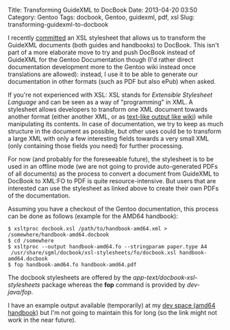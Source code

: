 Title: Transforming GuideXML to DocBook
Date: 2013-04-20 03:50
Category: Gentoo
Tags: docbook, Gentoo, guidexml, pdf, xsl
Slug: transforming-guidexml-to-docbook

I recently
[committed](http://sources.gentoo.org/cgi-bin/viewvc.cgi/gentoo/xml/htdocs/xsl/docbook.xsl?sortby=date&view=log)
an XSL stylesheet that allows us to transform the GuideXML documents
(both guides and handbooks) to DocBook. This isn't part of a more
elaborate move to try and push DocBook instead of GuideXML for the
Gentoo Documentation though (I'd rather direct documentation development
more to the Gentoo wiki instead once translations are allowed): instead,
I use it to be able to generate our documentation in other formats (such
as PDF but also ePub) when asked.

If you're not experienced with XSL: XSL stands for *Extensible
Stylesheet Language* and can be seen as a way of "programming" in XML. A
stylesheet allows developers to transform one XML document towards
another format (either another XML, or as [text-like output like
wiki](http://blog.siphos.be/2013/02/transforming-guidexml-to-wiki/))
while manipulating its contents. In case of documentation, we try to
keep as much structure in the document as possible, but other uses could
be to transform a large XML with only a few interesting fields towards a
very small XML (only containing those fields you need) for further
processing.

For now (and probably for the foreseeable future), the stylesheet is to
be used in an offline mode (we are not going to provide auto-generated
PDFs of all documents) as the process to convert a document from
GuideXML to DocBook to XML:FO to PDF is quite resource-intensive. But
users that are interested can use the stylesheet as linked above to
create their own PDFs of the documentation.

Assuming you have a checkout of the Gentoo documentation, this process
can be done as follows (example for the AMD64 handbook):

    $ xsltproc docbook.xsl /path/to/handbook-amd64.xml > /somewhere/handbook-amd64.docbook
    $ cd /somewhere
    $ xsltproc --output handbook-amd64.fo --stringparam paper.type A4   
     /usr/share/sgml/docbook/xsl-stylesheets/fo/docbook.xsl handbook-amd64.docbook
    $ fop handbook-amd64.fo handbook-amd64.pdf

The docbook stylesheets are offered by the
*app-text/docbook-xsl-stylesheets* package whereas the **fop** command
is provided by *dev-java/fop*.

I have an example output available (temporarily) at my [dev space (amd64
handbook)](http://dev.gentoo.org/~swift/tmp/handbook-amd64.pdf) but I'm
not going to maintain this for long (so the link might not work in the
near future).
